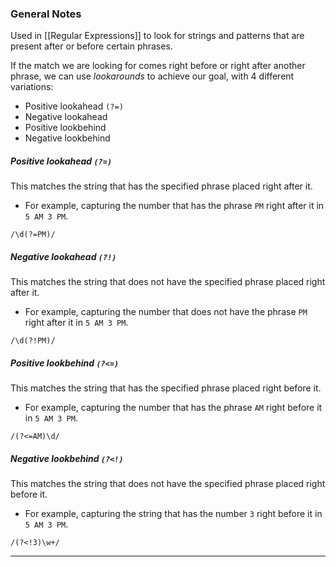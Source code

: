 ### General Notes

Used in [[Regular Expressions]] to look for strings and patterns that are present after or before certain phrases.

If the match we are looking for comes right before or right after another phrase, we can use *lookarounds* to achieve our goal, with 4 different variations:
- Positive lookahead `(?=)`
- Negative lookahead
- Positive lookbehind
- Negative lookbehind

##### Positive lookahead `(?=)`

This matches the string that has the specified phrase placed right after it.
- For example, capturing the number that has the phrase `PM` right after it in `5 AM 3 PM`.
```
/\d(?=PM)/
```

##### Negative lookahead `(?!)`

This matches the string that does not have the specified phrase placed right after it.
- For example, capturing the number that does not have the phrase `PM` right after it in `5 AM 3 PM`.
```
/\d(?!PM)/
```

##### Positive lookbehind `(?<=)`

This matches the string that has the specified phrase placed right before it.
- For example, capturing the number that has the phrase `AM` right before it in `5 AM 3 PM`.
```
/(?<=AM)\d/
```

##### Negative lookbehind `(?<!)`

This matches the string that does not have the specified phrase placed right before it.
- For example, capturing the string that has the number `3` right before it in `5 AM 3 PM`.
```
/(?<!3)\w+/
```

***

